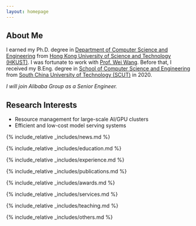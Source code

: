 ```yaml
---
layout: homepage
---
```


## About Me

I earned my Ph.D. degree in [Department of Computer Science and Engineering](https://www.cse.ust.hk/) from [Hong Kong University of Science and Technology (HKUST)](http://www.ust.hk/).
I was fortunate to work with [Prof. Wei Wang](https://www.cse.ust.hk/~weiwa/index.html).
Before that, I received my B.Eng. degree in [School of Computer Science and Engineering](http://www.scut.edu.cn/cs/) from [South China University of Technology (SCUT)](https://www.scut.edu.cn/) in 2020.

<span style="font-style: italic;">I will join Alibaba Group as a Senior Engineer.</span>
<!-- Please feel free to contact me if you are interested in my research. -->

## Research Interests

- Resource management for large-scale AI/GPU clusters
- Efficient and low-cost model serving systems

<!-- - **Computer Vision:** image recognition, image generation, video captioning -->
<!-- - **Machine Learning:** meta-learning, incremental learning, transfer learning -->

<!-- ## News

- **[Feb. 2020]** Our paper about incremental learning is accepted to CVPR 2020.
- **[Feb. 2020]** We will host the ACM Multimedia Asia 2020 conference in Singapore!
- **[Sept. 2019]** Our paper about few-shot learning is accepted to NeurIPS 2019.
- **[Mar. 2019]** Our paper about few-shot learning is accepted to CVPR 2019. -->

{% include_relative _includes/news.md %}

{% include_relative _includes/education.md %}

{% include_relative _includes/experience.md %}

{% include_relative _includes/publications.md %}

{% include_relative _includes/awards.md %}

{% include_relative _includes/services.md %}

{% include_relative _includes/teaching.md %}

{% include_relative _includes/others.md %}
